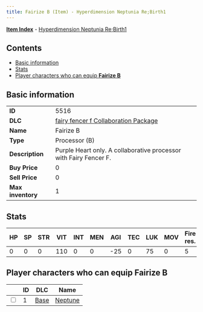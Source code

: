 ```yaml
---
title: Fairize B (Item) - Hyperdimension Neptunia Re;Birth1
---
```


[**Item Index**](/neptunia/rb1/item/index.html) - [Hyperdimension Neptunia Re;Birth1](/neptunia/rb1)

## Contents

- [Basic information](#basic-information)
- [Stats](#stats)
- [Player characters who can equip **Fairize B**](#player-characters-who-can-equip-fairize-b)

## Basic information

|   |   |
| -- | -- |
| **ID** | 5516 |
| **DLC** | [fairy fencer f Collaboration Package](/neptunia/rb1/dlc/6-fairy-fencer-f.html) |
| **Name** | Fairize B |
| **Type** | Processor (B) |
| **Description** | Purple Heart only. A collaborative processor with Fairy Fencer F. |
| **Buy Price** | 0 |
| **Sell Price** | 0 |
| **Max inventory** | 1 |


## Stats

| HP | SP | STR | VIT | INT | MEN | AGI | TEC | LUK | MOV | Fire res. | Ice res. | Wind res. | Lightning res. |
| -- | -- | --- | --- | --- | --- | --- | --- | --- | --- | --------- | -------- | --------- | -------------- |
| 0 | 0 | 0 | 110 | 0 | 0 | -25 | 0 | 75 | 0 | 5 | 0 | 0 | 0 |


## Player characters who can equip **Fairize B**

|    | ID | DLC | Name |
| -- | -- | --- | ---- |
| <input type="checkbox" id="rb1-player-1-1" class="trackbox" /> | 1 | [Base](/neptunia/rb1/dlc/1-base.html) | [Neptune](/neptunia/rb1/player/1-1-neptune.html) |
